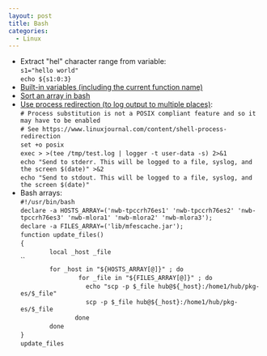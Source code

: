 ```yaml
---
layout: post
title: Bash
categories:
  - Linux
---
```

* Extract "hel" character range from variable:  
`s1="hello world"`  
`echo ${s1:0:3}`  
* [Built-in variables (including the current function name)](http://tldp.org/LDP/abs/html/internalvariables.html)
* [Sort an array in bash](https://stackoverflow.com/questions/7442417/how-to-sort-an-array-in-bash)
* [Use process redirection (to log output to multiple places)](https://www.linuxjournal.com/content/shell-process-redirection):  
`# Process substitution is not a POSIX compliant feature and so it may have to be enabled`  
`# See https://www.linuxjournal.com/content/shell-process-redirection`  
`set +o posix`   
`exec > >(tee /tmp/test.log | logger -t user-data -s) 2>&1`  
`echo "Send to stderr. This will be logged to a file, syslog, and the screen $(date)" >&2`  
`echo "Send to stdout. This will be logged to a file, syslog, and the screen $(date)"`  
* Bash arrays:  
`#!/usr/bin/bash`  
`declare -a HOSTS_ARRAY=('nwb-tpccrh76es1' 'nwb-tpccrh76es2' 'nwb-tpccrh76es3' 'nwb-mlora1' 'nwb-mlora2' 'nwb-mlora3');`  
`declare -a FILES_ARRAY=('lib/mfescache.jar');`  
`function update_files()`  
`{`  
`        local _host _file`    
``  
`        for _host in "${HOSTS_ARRAY[@]}" ; do`  
`                for _file in "${FILES_ARRAY[@]}" ; do`  
`                  echo "scp -p $_file hub@${_host}:/home1/hub/pkg-es/$_file"`  
`                  scp -p $_file hub@${_host}:/home1/hub/pkg-es/$_file`  
`               done`  
`        done`  
`}`  
`update_files`  
